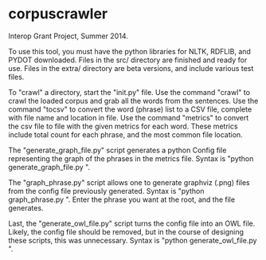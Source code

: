 corpuscrawler
=============

Interop Grant Project, Summer 2014.

To use this tool, you must have the python libraries for NLTK, RDFLIB, and PYDOT downloaded.
Files in the src/ directory are finished and ready for use.
Files in the extra/ directory are beta versions, and include various test files.

To "crawl" a directory, start the "init.py" file.
Use the command "crawl" to crawl the loaded corpus and grab all the words from the sentences.
Use the command "tocsv" to convert the word (phrase) list to a CSV file, complete with file name and location in file.
Use the command "metrics" to convert the csv file to file with the given metrics for each word. These metrics include total count for each phrase, and the most common file location.

The "generate_graph_file.py" script generates a python Config file representing the graph of the phrases in the metrics file. Syntax is "python generate_graph_file.py <metric-file> <output-file>".

The "graph_phrase.py" script allows one to generate graphviz (.png) files from the config file previously generated.  Syntax is "python graph_phrase.py <config-file>".
Enter the phrase you want at the root, and the file generates.

Last, the "generate_owl_file.py" script turns the config file into an OWL file.  Likely, the config file should be removed, but in the course of designing these scripts, this was unnecessary. Syntax is "python generate_owl_file.py <config-file> <output-owl-file>".